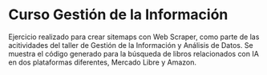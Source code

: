 # Curso Gestión de la Información
Ejercicio realizado para crear sitemaps con Web Scraper, como parte de las acitividades del taller de Gestión de la Información y Análisis de Datos. Se muestra el código generado para la búsqueda de libros relacionados con IA en dos plataformas diferentes, Mercado Libre y Amazon.

